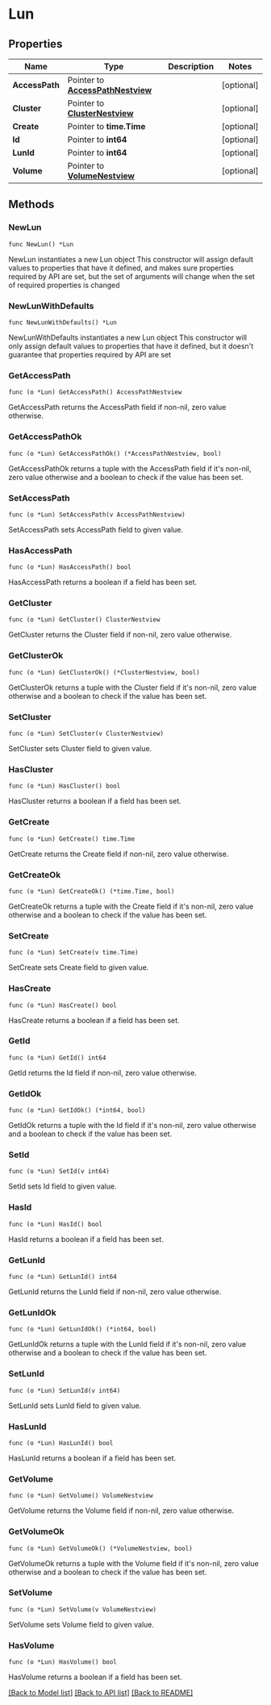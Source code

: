 # Lun

## Properties

Name | Type | Description | Notes
------------ | ------------- | ------------- | -------------
**AccessPath** | Pointer to [**AccessPathNestview**](AccessPathNestview.md) |  | [optional] 
**Cluster** | Pointer to [**ClusterNestview**](ClusterNestview.md) |  | [optional] 
**Create** | Pointer to **time.Time** |  | [optional] 
**Id** | Pointer to **int64** |  | [optional] 
**LunId** | Pointer to **int64** |  | [optional] 
**Volume** | Pointer to [**VolumeNestview**](VolumeNestview.md) |  | [optional] 

## Methods

### NewLun

`func NewLun() *Lun`

NewLun instantiates a new Lun object
This constructor will assign default values to properties that have it defined,
and makes sure properties required by API are set, but the set of arguments
will change when the set of required properties is changed

### NewLunWithDefaults

`func NewLunWithDefaults() *Lun`

NewLunWithDefaults instantiates a new Lun object
This constructor will only assign default values to properties that have it defined,
but it doesn't guarantee that properties required by API are set

### GetAccessPath

`func (o *Lun) GetAccessPath() AccessPathNestview`

GetAccessPath returns the AccessPath field if non-nil, zero value otherwise.

### GetAccessPathOk

`func (o *Lun) GetAccessPathOk() (*AccessPathNestview, bool)`

GetAccessPathOk returns a tuple with the AccessPath field if it's non-nil, zero value otherwise
and a boolean to check if the value has been set.

### SetAccessPath

`func (o *Lun) SetAccessPath(v AccessPathNestview)`

SetAccessPath sets AccessPath field to given value.

### HasAccessPath

`func (o *Lun) HasAccessPath() bool`

HasAccessPath returns a boolean if a field has been set.

### GetCluster

`func (o *Lun) GetCluster() ClusterNestview`

GetCluster returns the Cluster field if non-nil, zero value otherwise.

### GetClusterOk

`func (o *Lun) GetClusterOk() (*ClusterNestview, bool)`

GetClusterOk returns a tuple with the Cluster field if it's non-nil, zero value otherwise
and a boolean to check if the value has been set.

### SetCluster

`func (o *Lun) SetCluster(v ClusterNestview)`

SetCluster sets Cluster field to given value.

### HasCluster

`func (o *Lun) HasCluster() bool`

HasCluster returns a boolean if a field has been set.

### GetCreate

`func (o *Lun) GetCreate() time.Time`

GetCreate returns the Create field if non-nil, zero value otherwise.

### GetCreateOk

`func (o *Lun) GetCreateOk() (*time.Time, bool)`

GetCreateOk returns a tuple with the Create field if it's non-nil, zero value otherwise
and a boolean to check if the value has been set.

### SetCreate

`func (o *Lun) SetCreate(v time.Time)`

SetCreate sets Create field to given value.

### HasCreate

`func (o *Lun) HasCreate() bool`

HasCreate returns a boolean if a field has been set.

### GetId

`func (o *Lun) GetId() int64`

GetId returns the Id field if non-nil, zero value otherwise.

### GetIdOk

`func (o *Lun) GetIdOk() (*int64, bool)`

GetIdOk returns a tuple with the Id field if it's non-nil, zero value otherwise
and a boolean to check if the value has been set.

### SetId

`func (o *Lun) SetId(v int64)`

SetId sets Id field to given value.

### HasId

`func (o *Lun) HasId() bool`

HasId returns a boolean if a field has been set.

### GetLunId

`func (o *Lun) GetLunId() int64`

GetLunId returns the LunId field if non-nil, zero value otherwise.

### GetLunIdOk

`func (o *Lun) GetLunIdOk() (*int64, bool)`

GetLunIdOk returns a tuple with the LunId field if it's non-nil, zero value otherwise
and a boolean to check if the value has been set.

### SetLunId

`func (o *Lun) SetLunId(v int64)`

SetLunId sets LunId field to given value.

### HasLunId

`func (o *Lun) HasLunId() bool`

HasLunId returns a boolean if a field has been set.

### GetVolume

`func (o *Lun) GetVolume() VolumeNestview`

GetVolume returns the Volume field if non-nil, zero value otherwise.

### GetVolumeOk

`func (o *Lun) GetVolumeOk() (*VolumeNestview, bool)`

GetVolumeOk returns a tuple with the Volume field if it's non-nil, zero value otherwise
and a boolean to check if the value has been set.

### SetVolume

`func (o *Lun) SetVolume(v VolumeNestview)`

SetVolume sets Volume field to given value.

### HasVolume

`func (o *Lun) HasVolume() bool`

HasVolume returns a boolean if a field has been set.


[[Back to Model list]](../README.md#documentation-for-models) [[Back to API list]](../README.md#documentation-for-api-endpoints) [[Back to README]](../README.md)


